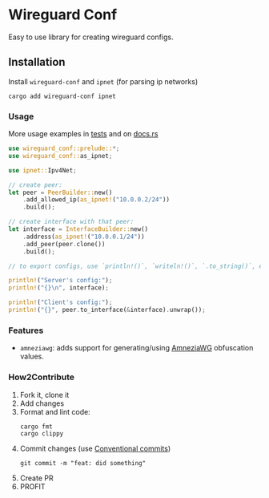 # Wireguard Conf

Easy to use library for creating wireguard configs.

## Installation

Install `wireguard-conf` and `ipnet` (for parsing ip networks)

```shell
cargo add wireguard-conf ipnet
```

### Usage

More usage examples in [tests](tests/) and on [docs.rs](https://docs.rs/wireguard-conf)

```rust
use wireguard_conf::prelude::*;
use wireguard_conf::as_ipnet;

use ipnet::Ipv4Net;

// create peer:
let peer = PeerBuilder::new()
    .add_allowed_ip(as_ipnet!("10.0.0.2/24"))
    .build();

// create interface with that peer:
let interface = InterfaceBuilder::new()
    .address(as_ipnet!("10.0.0.1/24"))
    .add_peer(peer.clone())
    .build();

// to export configs, use `println!()`, `writeln!()`, `.to_string()`, etc.

println!("Server's config:");
println!("{}\n", interface);

println!("Client's config:");
println!("{}", peer.to_interface(&interface).unwrap());
```

### Features

- `amneziawg`: adds support for generating/using [AmneziaWG](https://docs.amnezia.org/documentation/amnezia-wg/) obfuscation values.

### How2Contribute

1. Fork it, clone it
2. Add changes
3. Format and lint code:
   ```shell
   cargo fmt
   cargo clippy
   ```
4. Commit changes (use [Conventional commits](https://www.conventionalcommits.org/en/v1.0.0/))
   ```shell
   git commit -m "feat: did something"
   ```
5. Create PR
6. PROFIT
